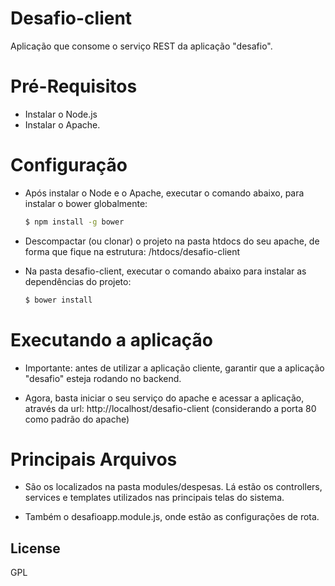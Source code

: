 # Desafio-client

Aplicação que consome o serviço REST da aplicação "desafio".

# Pré-Requisitos

  - Instalar o Node.js
  - Instalar o Apache.

# Configuração

  - Após instalar o Node e o Apache, executar o comando abaixo, para instalar o bower globalmente:
     ```sh
     $ npm install -g bower
     ```
     
  - Descompactar (ou clonar) o projeto na pasta htdocs do seu apache, de forma que fique na estrutura: <caminho do apache>/htdocs/desafio-client
  
  - Na pasta desafio-client, executar o comando abaixo para instalar as dependências do projeto:
       ```sh
     $ bower install
     ```

# Executando a aplicação

- Importante: antes de utilizar a aplicação cliente, garantir que a aplicação "desafio" esteja rodando no backend.

- Agora, basta iniciar o seu serviço do apache e acessar a aplicação, através da url: http://localhost/desafio-client (considerando a porta 80 como padrão do apache)

# Principais Arquivos

- São os localizados na pasta modules/despesas. Lá estão os controllers, services e templates utilizados nas principais telas do sistema.

- Também o  desafioapp.module.js, onde estão as configurações de rota.



License
----

GPL
